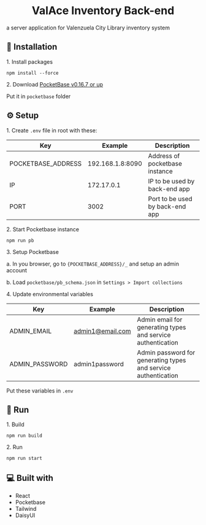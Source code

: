 <h1 id="title" align="center">ValAce Inventory Back-end</h1>

<p id="description">a server application for Valenzuela City Library inventory system</p>

<h2>🔨 Installation</h2>

<p>1. Install packages</p>

```
npm install --force
```

<p>2. Download <a href="https://github.com/pocketbase/pocketbase/releases">PocketBase v0.16.7 or up </a></p>
<p>Put it in <code>pocketbase</code> folder</p>

<h2>⚙️ Setup</h2>

<p>1. Create <code>.env</code> file in root with these:</p>

| Key                | Example          | Description                     |
| ------------------ | ---------------- | ------------------------------- |
| POCKETBASE_ADDRESS | 192.168.1.8:8090 | Address of pocketbase instance  |
| IP                 | 172.17.0.1       | IP to be used by back-end app   |
| PORT               | 3002             | Port to be used by back-end app |

<p>2. Start Pocketbase instance</p>

```
npm run pb
```

<p>3. Setup Pocketbase </p>
<p>a. In you browser, go to <code>{POCKETBASE_ADDRESS}/_</code> and setup an admin account</p>
<p>b. Load <code>pocketbase/pb_schema.json</code> in <code>Settings > Import collections </code> </p>

<p>4. Update environmental variables </p>

| Key                | Example                                              | Description                                                    |
| ------------------ | ---------------------------------------------------- | -------------------------------------------------------------- |
| ADMIN_EMAIL        | <div style="display: inline">admin1@email.com </div> | Admin email for generating types and service authentication    |
| ADMIN_PASSWORD     | admin1password                                       | Admin password for generating types and service authentication |

<p>Put these variables in <code>.env</code></p>

<h2>🏃 Run</h2>

<p>1. Build</p>

```
npm run build
```

<p>2. Run</p>

```
npm run start
```

<h2>💻 Built with</h2>

- React
- Pocketbase
- Tailwind
- DaisyUI

